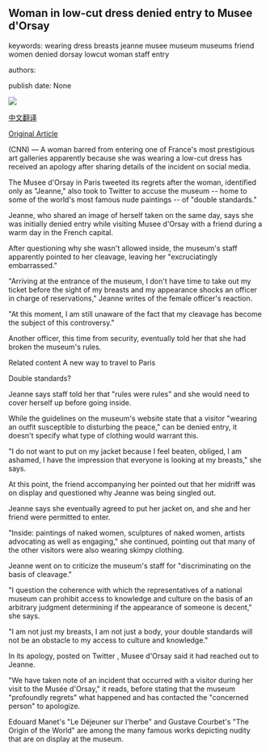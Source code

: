 ## Woman in low-cut dress denied entry to Musee d'Orsay

keywords: wearing dress breasts jeanne musee museum museums friend women denied dorsay lowcut woman staff entry

authors: 

publish date: None

![](https://cdn.cnn.com/cnnnext/dam/assets/200911105644-orsay-museum-paris-getty-images-super-tease.jpg)

[中文翻译](Woman%20in%20low-cut%20dress%20denied%20entry%20to%20Musee%20d%27Orsay_zh.md)

[Original Article](https://edition.cnn.com/travel/article/orsay-museum-low-cut-dress/index.html)

(CNN) — A woman barred from entering one of France's most prestigious art galleries apparently because she was wearing a low-cut dress has received an apology after sharing details of the incident on social media.

The Musee d'Orsay in Paris tweeted its regrets after the woman, identified only as "Jeanne," also took to Twitter to accuse the museum -- home to some of the world's most famous nude paintings -- of "double standards."

Jeanne, who shared an image of herself taken on the same day, says she was initially denied entry while visiting Musee d'Orsay with a friend during a warm day in the French capital.

After questioning why she wasn't allowed inside, the museum's staff apparently pointed to her cleavage, leaving her "excruciatingly embarrassed."

"Arriving at the entrance of the museum, I don't have time to take out my ticket before the sight of my breasts and my appearance shocks an officer in charge of reservations," Jeanne writes of the female officer's reaction.

"At this moment, I am still unaware of the fact that my cleavage has become the subject of this controversy."

Another officer, this time from security, eventually told her that she had broken the museum's rules.

Related content A new way to travel to Paris

Double standards?

Jeanne says staff told her that "rules were rules" and she would need to cover herself up before going inside.

While the guidelines on the museum's website state that a visitor "wearing an outfit susceptible to disturbing the peace," can be denied entry, it doesn't specify what type of clothing would warrant this.

"I do not want to put on my jacket because I feel beaten, obliged, I am ashamed, I have the impression that everyone is looking at my breasts," she says.

At this point, the friend accompanying her pointed out that her midriff was on display and questioned why Jeanne was being singled out.

Jeanne says she eventually agreed to put her jacket on, and she and her friend were permitted to enter.

"Inside: paintings of naked women, sculptures of naked women, artists advocating as well as engaging," she continued, pointing out that many of the other visitors were also wearing skimpy clothing.

Jeanne went on to criticize the museum's staff for "discriminating on the basis of cleavage."

"I question the coherence with which the representatives of a national museum can prohibit access to knowledge and culture on the basis of an arbitrary judgment determining if the appearance of someone is decent," she says.

"I am not just my breasts, I am not just a body, your double standards will not be an obstacle to my access to culture and knowledge."

In its apology, posted on Twitter , Musee d'Orsay said it had reached out to Jeanne.

"We have taken note of an incident that occurred with a visitor during her visit to the Musée d'Orsay," it reads, before stating that the museum "profoundly regrets" what happened and has contacted the "concerned person" to apologize.

Edouard Manet's "Le Déjeuner sur l'herbe" and Gustave Courbet's "The Origin of the World" are among the many famous works depicting nudity that are on display at the museum.